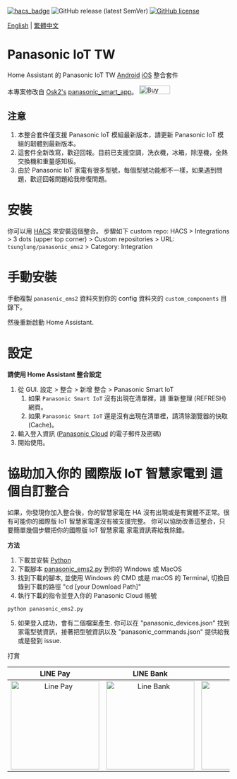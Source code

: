 [![hacs_badge](https://img.shields.io/badge/HACS-Default-orange.svg?style=for-the-badge)](https://github.com/hacs/integration)
![GitHub release (latest SemVer)](https://img.shields.io/github/v/release/tsunglung/panasonic_ems2?style=for-the-badge)
[![GitHub license](https://img.shields.io/github/license/tsunglung/panasonic_ems2?style=for-the-badge)](https://github.com/osk2/panasonic_smart_app/blob/master/LICENSE)

[English](README.md) | [繁體中文](README_zh-tw.md)

# Panasonic IoT TW

Home Assistant 的 Panasonic IoT TW [Android](https://play.google.com/store/apps/details?id=com.panasonic.smart&hl=zh_TW&gl=US&pli=1) [iOS](https://apps.apple.com/tw/app/panasonic-iot-tw/id904484053) 整合套件

本專案修改自  [Osk2's](https://github.com/osk2) [panasonic_smart_app](https://github.com/osk2/panasonic_smart_appp)。
<a href="https://www.buymeacoffee.com/osk2" target="_blank"><img src="https://cdn.buymeacoffee.com/buttons/v2/default-yellow.png" alt="Buy Me A Coffee" style="height: 20px !important;width: 70px !important;" ></a>

## 注意

1. 本整合套件僅支援 Panasonic IoT 模組最新版本，請更新 Panasonic IoT 模組的韌體到最新版本。
2. 這套件全新改寫，歡迎回報。目前已支援空調，洗衣機，冰箱，除溼機，全熱交換機和重量感知板。
3. 由於 Panasonic IoT 家電有很多型號，每個型號功能都不一樣，如果遇到問題，歡迎回報問題給我修復問題。

# 安裝

你可以用 [HACS](https://hacs.xyz/) 來安裝這個整合。 步驟如下 custom repo: HACS > Integrations > 3 dots (upper top corner) > Custom repositories > URL: `tsunglung/panasonic_ems2` > Category: Integration

# 手動安裝

手動複製 `panasonic_ems2` 資料夾到你的 config 資料夾的  `custom_components` 目錄下。

然後重新啟動 Home Assistant.

# 設定

**請使用 Home Assistant 整合設定**

1. 從 GUI. 設定 > 整合 > 新增 整合 > Panasonic Smart IoT
   1. 如果 `Panasonic Smart IoT` 沒有出現在清單裡，請 重新整理 (REFRESH) 網頁。
   2. 如果 `Panasonic Smart IoT` 還是沒有出現在清單裡，請清除瀏覽器的快取 (Cache)。
2. 輸入登入資訊 ([Panasonic Cloud](https://club.panasonic.tw/) 的電子郵件及密碼)
3. 開始使用。

# 協助加入你的 國際版 IoT 智慧家電到 這個自訂整合

如果，你發現你加入整合後，你的智慧家電在 HA 沒有出現或是有實體不正常。很有可能你的國際版 IoT 智慧家電還沒有被支援完整。
你可以協助改善這整合，只要簡單幾個步驟把你的國際版 IoT 智慧家電 家電資訊寄給我除錯。

**方法**

1. 下載並安裝 [Python](https://www.python.org/downloads/)
2. 下載腳本 [panasonic_ems2.py](https://github.com/tsunglung/panasonic_ems2/raw/master/scripts/panasonic_ems2.py) 到你的 Windows 或 MacOS
3. 找到下載的腳本, 並使用 Windows 的 CMD 或是  macOS 的 Terminal, 切換目錄到下載的路徑 "cd [your Download Path]"
4. 執行下載的指令並登入你的 Panasonic Cloud 帳號
```
python panasonic_ems2.py
```
5. 如果登入成功，會有二個檔案產生. 你可以在  "panasonic_devices.json" 找到家電型號資訊，接著把型號資訊以及 "panasonic_commands.json" 提供給我 或是發到 issue.

打賞

|  LINE Pay | LINE Bank | JKao Pay |
| :------------: | :------------: | :------------: |
| <img src="https://github.com/tsunglung/TwANWS/blob/master/linepay.jpg" alt="Line Pay" height="200" width="200">  | <img src="https://github.com/tsunglung/TwANWS/blob/master/linebank.jpg" alt="Line Bank" height="200" width="200">  | <img src="https://github.com/tsunglung/TwANWS/blob/master/jkopay.jpg" alt="JKo Pay" height="200" width="200">  |